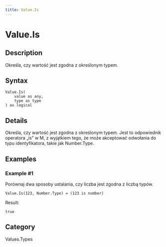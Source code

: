 ```yaml
---
title: Value.Is
---
```


# Value.Is


## Description

Określa, czy wartość jest zgodna z określonym typem.


## Syntax

```powerquery
Value.Is(
    value as any,
    type as type
) as logical
```


## Details

Określa, czy wartość jest zgodna z określonym typem. Jest to odpowiednik operatora „is” w M, z wyjątkiem tego, że może akceptować odwołania do typu identyfikatora, takie jak Number.Type.


## Examples

### Example #1 
Porównaj dwa sposoby ustalania, czy liczba jest zgodna z liczbą typów.
```powerquery
Value.Is(123, Number.Type) = (123 is number)
```

Result: 
```powerquery
true
```




## Category
Values.Types
